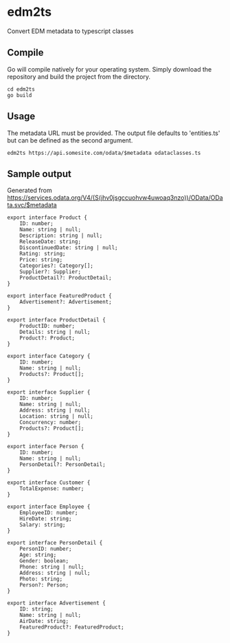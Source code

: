 # edm2ts
Convert EDM metadata to typescript classes

## Compile
Go will compile natively for your operating system.  Simply download the repository and build the project from the directory.

```
cd edm2ts
go build
```

## Usage
The metadata URL must be provided.  The output file defaults to 'entities.ts' but can be defined as the second argument.

```
edm2ts https://api.somesite.com/odata/$metadata odataclasses.ts
```

## Sample output
Generated from https://services.odata.org/V4/(S(jhv0jsgccuohvw4uwoaq3nzo))/OData/OData.svc/$metadata

```
export interface Product {
	ID: number;
	Name: string | null;
	Description: string | null;
	ReleaseDate: string;
	DiscontinuedDate: string | null;
	Rating: string;
	Price: string;
	Categories?: Category[];
	Supplier?: Supplier;
	ProductDetail?: ProductDetail;
}

export interface FeaturedProduct {
	Advertisement?: Advertisement;
}

export interface ProductDetail {
	ProductID: number;
	Details: string | null;
	Product?: Product;
}

export interface Category {
	ID: number;
	Name: string | null;
	Products?: Product[];
}

export interface Supplier {
	ID: number;
	Name: string | null;
	Address: string | null;
	Location: string | null;
	Concurrency: number;
	Products?: Product[];
}

export interface Person {
	ID: number;
	Name: string | null;
	PersonDetail?: PersonDetail;
}

export interface Customer {
	TotalExpense: number;
}

export interface Employee {
	EmployeeID: number;
	HireDate: string;
	Salary: string;
}

export interface PersonDetail {
	PersonID: number;
	Age: string;
	Gender: boolean;
	Phone: string | null;
	Address: string | null;
	Photo: string;
	Person?: Person;
}

export interface Advertisement {
	ID: string;
	Name: string | null;
	AirDate: string;
	FeaturedProduct?: FeaturedProduct;
}
```
